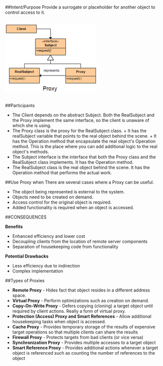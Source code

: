 ##Intent/Purpose
	Provide a surrogate or placeholder for another object to control access to it.
	
##
![alt text](./Images/Proxy.md.png "Proxy")
##
	
##Participants

+	The Client depends on the abstract Subject. Both the RealSubject and the Proxy implement the same interface, so the client is unaware of which she is using. 
+	The Proxy class is the proxy for the RealSubject class. 
		+	It has the realSubject variable that points to the real object behind the scene. 
		+	It has the Operation method that encapsulate the real object's Operation method. This is the place where you can add additional logic to the real object's methods.
+	The Subject interface is the interface that both the Proxy class and the RealSubject class implements. It has the Operation method.
+	The RealSubject class is the real object behind the scene. It has the Operation method that performs the actual work.

##Use Proxy when
There are several cases where a Proxy can be useful.

+	The object being represented is external to the system.
+	Objects need to be created on demand.
+	Access control for the original object is required.
+	Added functionality is required when an object is accessed.
	
##CONSEQUENCES

**Benefits**

+	Enhanced efficiency and lower cost
+	Decoupling clients from the location of remote server components
+	Separation of housekeeping code from functionality

**Potential Drawbacks**

+	Less efficiency due to indirection
+	Complex implementation



##Types of Proxies

+	**Remote Proxy** - Hides fact that object resides in a different address space.
+	**Virtual Proxy** - Perform optimizations such as creation on demand.
+	**Copy-On-Write Proxy** - Defers copying (cloning) a target object until required by client actions. Really a form of virtual proxy.
+	**Protection (Access) Proxy and Smart References** - Allow additional housekeeping tasks when object is accessed.
+	**Cache Proxy** - Provides temporary storage of the results of expensive target operations so that multiple clients can share the results
+	**Firewall Proxy** - Protects targets from bad clients (or vice versa)
+	**Synchronization Proxy** - Provides multiple accesses to a target object
+	**Smart Reference Proxy** - Provides additional actions whenever a target object is referenced such as counting the number of references to the object